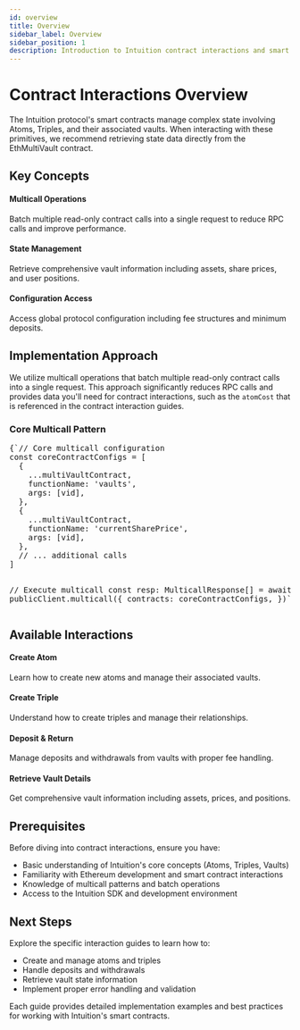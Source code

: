 ```yaml
---
id: overview
title: Overview
sidebar_label: Overview
sidebar_position: 1
description: Introduction to Intuition contract interactions and smart contract operations
---
```


# Contract Interactions Overview

The Intuition protocol's smart contracts manage complex state involving Atoms, Triples, and their associated vaults. When interacting with these primitives, we recommend retrieving state data directly from the EthMultiVault contract.

## Key Concepts

<div style={{ display: 'grid', gridTemplateColumns: 'repeat(auto-fit, minmax(300px, 1fr))', gap: '1.5rem', marginTop: '2rem', marginBottom: '2rem' }}>

<div style={{ border: '1px solid var(--ifm-color-emphasis-300)', borderRadius: '8px', padding: '1.5rem', backgroundColor: 'var(--ifm-background-color)' }}>
<h4 style={{ marginTop: 0, marginBottom: '0.75rem', color: 'var(--ifm-color-primary)' }}>Multicall Operations</h4>
<p style={{ margin: 0, fontSize: '0.95rem', color: 'var(--ifm-color-emphasis-700)' }}>
Batch multiple read-only contract calls into a single request to reduce RPC calls and improve performance.
</p>
</div>

<div style={{ border: '1px solid var(--ifm-color-emphasis-300)', borderRadius: '8px', padding: '1.5rem', backgroundColor: 'var(--ifm-background-color)' }}>
<h4 style={{ marginTop: 0, marginBottom: '0.75rem', color: 'var(--ifm-color-primary)' }}>State Management</h4>
<p style={{ margin: 0, fontSize: '0.95rem', color: 'var(--ifm-color-emphasis-700)' }}>
Retrieve comprehensive vault information including assets, share prices, and user positions.
</p>
</div>

<div style={{ border: '1px solid var(--ifm-color-emphasis-300)', borderRadius: '8px', padding: '1.5rem', backgroundColor: 'var(--ifm-background-color)' }}>
<h4 style={{ marginTop: 0, marginBottom: '0.75rem', color: 'var(--ifm-color-primary)' }}>Configuration Access</h4>
<p style={{ margin: 0, fontSize: '0.95rem', color: 'var(--ifm-color-emphasis-700)' }}>
Access global protocol configuration including fee structures and minimum deposits.
</p>
</div>

</div>

## Implementation Approach

We utilize multicall operations that batch multiple read-only contract calls into a single request. This approach significantly reduces RPC calls and provides data you'll need for contract interactions, such as the `atomCost` that is referenced in the contract interaction guides.

<div style={{ backgroundColor: 'var(--ifm-color-emphasis-50)', padding: '1.5rem', borderRadius: '8px', marginTop: '2rem', marginBottom: '2rem' }}>
<h3 style={{ marginTop: 0, marginBottom: '1rem' }}>Core Multicall Pattern</h3>
<div style={{ backgroundColor: 'var(--ifm-background-color)', padding: '1rem', borderRadius: '6px', border: '1px solid var(--ifm-color-emphasis-300)' }}>
<pre style={{ margin: 0, fontSize: '0.9rem', fontFamily: 'monospace' }}>
{`// Core multicall configuration
const coreContractConfigs = [
  {
    ...multiVaultContract,
    functionName: 'vaults',
    args: [vid],
  },
  {
    ...multiVaultContract, 
    functionName: 'currentSharePrice',
    args: [vid],
  },
  // ... additional calls
]

// Execute multicall
const resp: MulticallResponse[] = await publicClient.multicall({
  contracts: coreContractConfigs,
})`}
</pre>
</div>
</div>

## Available Interactions

<div style={{ display: 'grid', gridTemplateColumns: 'repeat(2, 1fr)', gap: '1rem', marginTop: '2rem', marginBottom: '2rem' }}>

<div style={{ border: '1px solid var(--ifm-color-emphasis-300)', borderRadius: '6px', padding: '1rem', backgroundColor: 'var(--ifm-background-color)' }}>
<h4 style={{ marginTop: 0, marginBottom: '0.5rem' }}>Create Atom</h4>
<p style={{ margin: 0, fontSize: '0.9rem' }}>
Learn how to create new atoms and manage their associated vaults.
</p>
</div>

<div style={{ border: '1px solid var(--ifm-color-emphasis-300)', borderRadius: '6px', padding: '1rem', backgroundColor: 'var(--ifm-background-color)' }}>
<h4 style={{ marginTop: 0, marginBottom: '0.5rem' }}>Create Triple</h4>
<p style={{ margin: 0, fontSize: '0.9rem' }}>
Understand how to create triples and manage their relationships.
</p>
</div>

<div style={{ border: '1px solid var(--ifm-color-emphasis-300)', borderRadius: '6px', padding: '1rem', backgroundColor: 'var(--ifm-background-color)' }}>
<h4 style={{ marginTop: 0, marginBottom: '0.5rem' }}>Deposit & Return</h4>
<p style={{ margin: 0, fontSize: '0.9rem' }}>
Manage deposits and withdrawals from vaults with proper fee handling.
</p>
</div>

<div style={{ border: '1px solid var(--ifm-color-emphasis-300)', borderRadius: '6px', padding: '1rem', backgroundColor: 'var(--ifm-background-color)' }}>
<h4 style={{ marginTop: 0, marginBottom: '0.5rem' }}>Retrieve Vault Details</h4>
<p style={{ margin: 0, fontSize: '0.9rem' }}>
Get comprehensive vault information including assets, prices, and positions.
</p>
</div>

</div>

## Prerequisites

Before diving into contract interactions, ensure you have:

- Basic understanding of Intuition's core concepts (Atoms, Triples, Vaults)
- Familiarity with Ethereum development and smart contract interactions
- Knowledge of multicall patterns and batch operations
- Access to the Intuition SDK and development environment

## Next Steps

Explore the specific interaction guides to learn how to:

- Create and manage atoms and triples
- Handle deposits and withdrawals
- Retrieve vault state information
- Implement proper error handling and validation

Each guide provides detailed implementation examples and best practices for working with Intuition's smart contracts. 